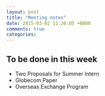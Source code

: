 ```yaml
---
layout: post
title: "Meeting notes"
date: 2015-03-02 11:20:05 +0800
comments: true
categories: 
---
```


## To be done in this week 
* Two Proposals for Summer Intern 
* Globecom Paper 
* Overseas Exchange Program
